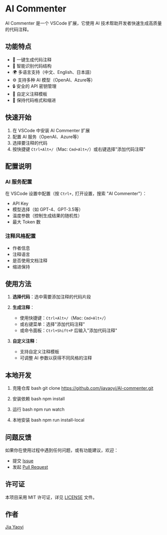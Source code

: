 # AI Commenter

AI Commenter 是一个 VSCode 扩展，它使用 AI 技术帮助开发者快速生成高质量的代码注释。

## 功能特点

- 🚀 一键生成代码注释
- 🎯 智能识别代码结构
- 🌍 多语言支持（中文、English、日本語）
- ⚙️ 支持多种 AI 模型（OpenAI、Azure等）
- 🔒 安全的 API 密钥管理
- 📝 自定义注释模板
- 🎨 保持代码格式和缩进

## 快速开始

1. 在 VSCode 中安装 AI Commenter 扩展
2. 配置 AI 服务（OpenAI、Azure等）
3. 选择要注释的代码
4. 按快捷键 `Ctrl+Alt+/`（Mac: `Cmd+Alt+/`）或右键选择"添加代码注释"

## 配置说明

### AI 服务配置

在 VSCode 设置中配置（按 `Ctrl+,` 打开设置，搜索 "AI Commenter"）：

- API Key
- 模型选择（如 GPT-4、GPT-3.5等）
- 温度参数（控制生成结果的随机性）
- 最大 Token 数

### 注释风格配置

- 作者信息
- 注释语言
- 是否使用文档注释
- 缩进保持

## 使用方法

1. **选择代码**：选中需要添加注释的代码片段

2. **生成注释**：
   - 使用快捷键：`Ctrl+Alt+/`（Mac: `Cmd+Alt+/`）
   - 或右键菜单：选择"添加代码注释"
   - 或命令面板：`Ctrl+Shift+P` 后输入"添加代码注释"

3. **自定义注释**：
   - 支持自定义注释模板
   - 可调整 AI 参数以获得不同风格的注释

## 本地开发

1. 克隆仓库
bash
git clone https://github.com/jiayaoyi/AI-commenter.git

2. 安装依赖
bash
npm install

3. 运行
bash
npm run watch

4. 本地安装
bash
npm run install-local

## 问题反馈

如果你在使用过程中遇到任何问题，或有功能建议，欢迎：
- 提交 [Issue](https://github.com/jiayaoyi/AI-commenter/issues)
- 发起 [Pull Request](https://github.com/jiayaoyi/AI-commenter/pulls)

## 许可证

本项目采用 MIT 许可证，详见 [LICENSE](LICENSE) 文件。

## 作者

[Jia Yaoyi](https://github.com/jiayaoyi)